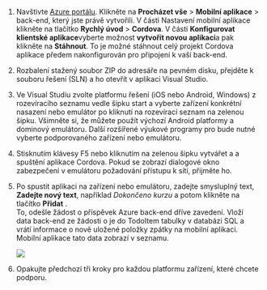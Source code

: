 
1. Navštivte [Azure portálu]. Klikněte na **Procházet vše** > **Mobilní aplikace** > back-end, který jste právě vytvořili. V části Nastavení mobilní aplikace klikněte na tlačítko **Rychlý úvod** > **Cordova**. V části **Konfigurovat klientské aplikace**vyberte možnost **vytvořit novou aplikaci**a pak klikněte na **Stáhnout**. To je možné stáhnout celý projekt Cordova aplikace předem nakonfigurován pro připojení k vaší back-end.

2. Rozbalení stažený soubor ZIP do adresáře na pevném disku, přejděte k souboru řešení (SLN) a ho otevřít v aplikaci Visual Studio.

5. Ve Visual Studiu zvolte platformu řešení (iOS nebo Android, Windows) z rozevíracího seznamu vedle šipku start a vyberte zařízení konkrétní nasazení nebo emulátor po kliknutí na rozevírací seznam na zelenou šipku. Všimněte si, že můžete použít výchozí Android platformy a dominový emulátoru. Další rozšířené výukové programy pro bude nutné vyberte podporovaného zařízení nebo emulátoru. 

6. Stisknutím klávesy F5 nebo kliknutím na zelenou šipku vytvářet a a spuštění aplikace Cordova. Pokud se zobrazí dialogové okno zabezpečení v emulátoru požadování přístupu k síti, přijměte ho.   

7. Po spustit aplikaci na zařízení nebo emulátoru, zadejte smysluplný text, **Zadejte nový text**, například _Dokončeno kurzu_ a potom klikněte na tlačítko **Přidat** .  
To, odešle žádost o příspěvek Azure back-end dříve zavedení. Vloží data back-end ze žádosti o je do TodoItem tabulky v databázi SQL a vrátí informace o nově uložené položky zpátky na mobilní aplikaci. Mobilní aplikace tato data zobrazí v seznamu.

    ![](./media/app-service-mobile-cordova-quickstart/quickstart-startup.png)
    
8. Opakujte předchozí tři kroky pro každou platformu zařízení, které chcete podporu.

[Azure portálu]: https://portal.azure.com/
